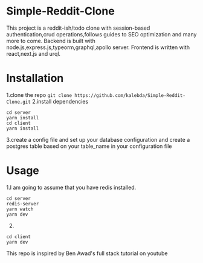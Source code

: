 # Simple-Reddit-Clone
This project is a reddit-ish/todo clone with session-based authentication,crud operations,follows guides to SEO optimization and many more to come.
Backend is built with node.js,express.js,typeorm,graphql,apollo server. Frontend is written with react,next.js and urql. 

# Installation
1.clone the repo
`git clone https://github.com/kalebda/Simple-Reddit-Clone.git`
2.install dependencies
```
cd server
yarn install
cd client
yarn install
```
3.create a config file and set up your database configuration and create a postgres table based on your table_name in your configuration file

# Usage
1.I am going to assume that you have redis installed.
```
cd server
redis-server
yarn watch
yarn dev
```
2.
```
cd client
yarn dev
```
This repo is inspired by Ben Awad's full stack tutorial on youtube
